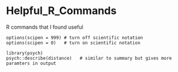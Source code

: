 # Helpful_R_Commands
R commands that I found useful 

```
options(scipen = 999) # turn off scientific notation
options(scipen = 0)   # turn on scientific notation
```

```
library(psych)
psych::describe(distance)   # similar to summary but gives more paramters in output 
```
